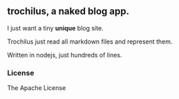## trochilus, a naked blog app.
I just want a tiny **unique** blog site. 

Trochilus just read all markdown files and represent them. 

Written in nodejs, just hundreds of lines.

### License
The Apache License

